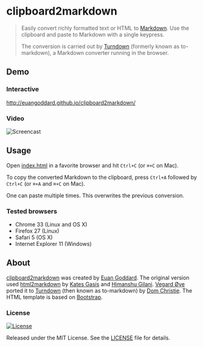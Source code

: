 clipboard2markdown
==================

> Easily convert richly formatted text or HTML to
> [Markdown](http://daringfireball.net/projects/markdown/syntax).
> Use the clipboard and paste to Markdown with a single keypress.
>
> The conversion is carried out by
> [Turndown](https://mixmark-io.github.io/turndown/)
> (formerly known as to-markdown),
> a Markdown converter running in the browser.

Demo
----

### Interactive

<http://euangoddard.github.io/clipboard2markdown/>

### Video

![Screencast](screencast.gif)

Usage
-----

Open [index.html](index.html) in a favorite browser and hit `Ctrl+C`
(or `⌘+C` on Mac).

To copy the converted Markdown to the clipboard, press `Ctrl+A`
followed by `Ctrl+C` (or `⌘+A` and `⌘+C` on Mac).

One can paste multiple times. This overwrites the previous conversion.

### Tested browsers

-   Chrome 33 (Linux and OS X)
-   Firefox 27 (Linux)
-   Safari 5 (OS X)
-   Internet Explorer 11 (Windows)

About
-----

[clipboard2markdown](https://github.com/euangoddard/clipboard2markdown)
was created by [Euan Goddard](https://github.com/euangoddard).
The original version used
[html2markdown](https://github.com/kates/html2markdown) by
[Kates Gasis](https://github.com/kates) and
[Himanshu Gilani](https://github.com/hgilani).
[Vegard Øye](https://github.com/epsil) ported it to
[Turndown](https://mixmark-io.github.io/turndown)
(then known as to-markdown) by
[Dom Christie](https://github.com/domchristie). The HTML template
is based on [Bootstrap](http://getbootstrap.com/).

### License

[![License][license-image]][license-url]

Released under the MIT License. See the [LICENSE](LICENSE) file
for details.

[license-image]: https://img.shields.io/npm/l/markdownlint.svg
[license-url]: http://opensource.org/licenses/MIT
